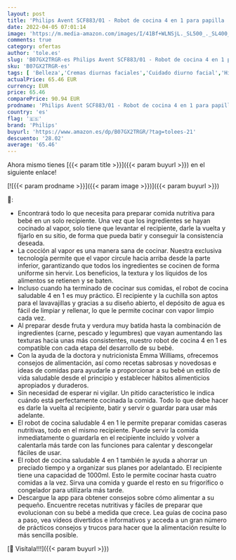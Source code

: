 ```yaml
---
layout: post
title: 'Philips Avent SCF883/01 - Robot de cocina 4 en 1 para papilla  cocina al vapor  Frulla  scongela y calienta de un recipiente'
date: 2022-04-05 07:01:14
image: 'https://m.media-amazon.com/images/I/41Bf+WLNSjL._SL500_._SL400_.jpg'
comments: true
category: ofertas
author: 'tole.es'
slug: 'B07GX2TRGR-es Philips Avent SCF883/01 - Robot de cocina 4 en 1 para...'
sku: 'B07GX2TRGR-es'
tags: [ 'Belleza','Cremas diurnas faciales','Cuidado diurno facial','Hidratantes faciales','Productos para el cuidado de la cara','Productos para el cuidado de la piel','avent','philips', ]
actualPrice: 65.46 EUR
currency: EUR
price: 65.46
comparePrice: 90.94 EUR
prodname: 'Philips Avent SCF883/01 - Robot de cocina 4 en 1 para papilla  cocina al vapor  Frulla  scongela y calienta de un recipiente'
country: 'es'
flag: '🇪🇸'
brand: 'Philips'
buyurl: 'https://www.amazon.es/dp/B07GX2TRGR/?tag=tolees-21'
descuento: '28.02'
average: '65.46'
---
```


Ahora mismo tienes [{{< param title >}}]({{< param buyurl >}}) en el siguiente enlace!

[![{{< param prodname >}}]({{< param image >}})]({{< param buyurl >}})

🔎:

- Encontrará todo lo que necesita para preparar comida nutritiva para bebé en un solo recipiente. Una vez que los ingredientes se hayan cocinado al vapor, solo tiene que levantar el recipiente, darle la vuelta y fijarlo en su sitio, de forma que pueda batir y conseguir la consistencia deseada.
- La cocción al vapor es una manera sana de cocinar. Nuestra exclusiva tecnología permite que el vapor circule hacia arriba desde la parte inferior, garantizando que todos los ingredientes se cocinen de forma uniforme sin hervir. Los beneficios, la textura y los líquidos de los alimentos se retienen y se baten.
- Incluso cuando ha terminado de cocinar sus comidas, el robot de cocina saludable 4 en 1 es muy práctico. El recipiente y la cuchilla son aptos para el lavavajillas y gracias a su diseño abierto, el depósito de agua es fácil de limpiar y rellenar, lo que le permite cocinar con vapor limpio cada vez.
- Al preparar desde fruta y verdura muy batida hasta la combinación de ingredientes (carne, pescado y legumbres) que vayan aumentando las texturas hacia unas más consistentes, nuestro robot de cocina 4 en 1 es compatible con cada etapa del desarrollo de su bebé.
- Con la ayuda de la doctora y nutricionista Emma Williams, ofrecemos consejos de alimentación, así como recetas sabrosas y novedosas e ideas de comidas para ayudarle a proporcionar a su bebé un estilo de vida saludable desde el principio y establecer hábitos alimenticios apropiados y duraderos.
- Sin necesidad de esperar ni vigilar. Un pitido característico le indica cuándo está perfectamente cocinada la comida. Todo lo que debe hacer es darle la vuelta al recipiente, batir y servir o guardar para usar más adelante.
- El robot de cocina saludable 4 en 1 le permite preparar comidas caseras nutritivas, todo en el mismo recipiente. Puede servir la comida inmediatamente o guardarla en el recipiente incluido y volver a calentarla más tarde con las funciones para calentar y descongelar fáciles de usar.
- El robot de cocina saludable 4 en 1 también le ayuda a ahorrar un preciado tiempo y a organizar sus planes por adelantado. El recipiente tiene una capacidad de 1000ml. Esto le permite cocinar hasta cuatro comidas a la vez. Sirva una comida y guarde el resto en su frigorífico o congelador para utilizarla más tarde.
- Descargue la app para obtener consejos sobre cómo alimentar a su pequeño. Encuentre recetas nutritivas y fáciles de preparar que evolucionan con su bebé a medida que crece. Lea guías de cocina paso a paso, vea vídeos divertidos e informativos y acceda a un gran número de prácticos consejos y trucos para hacer que la alimentación resulte lo más sencilla posible.

[🛒 Visítala!!!]({{< param buyurl >}})
